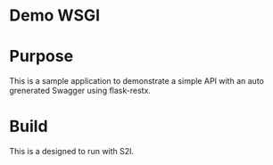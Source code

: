 # Demo WSGI

# Purpose

This is a sample application to demonstrate a simple API with an auto grenerated Swagger using flask-restx.

# Build

This is a designed to run with S2I.